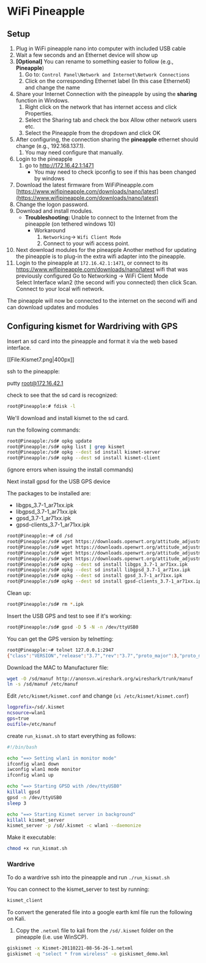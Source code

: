 <!---------------------------------------------------------------------------------
Copyright: (c) BLS OPS LLC.
This program is free software: you can redistribute it and/or modify
it under the terms of the GNU General Public License as published by
the Free Software Foundation, version 3.
This program is distributed in the hope that it will be useful,
but WITHOUT ANY WARRANTY; without even the implied warranty of
MERCHANTABILITY or FITNESS FOR A PARTICULAR PURPOSE. See the
GNU General Public License for more details.
You should have received a copy of the GNU General Public License
along with this program. If not, see <https://www.gnu.org/licenses/>.
--------------------------------------------------------------------------------->
# WiFi Pineapple
## Setup

1. Plug in WiFi pineapple nano into computer with included USB cable 
1. Wait a few seconds and an Ethernet device will show up
1. **[Optional]** You can rename to something easier to follow (e.g., **Pineapple**)
    1. Go to: `Control Panel\Network and Internet\Network Connections`
    1. Click on the corresponding Ethernet label (In this case Ethernet4) and change the name
1. Share your Internet Connection with the pineapple by using the **sharing** function in Windows.
    1. Right click on the network that has internet access and click Properties.
    1. Select the Sharing tab and check the box Allow other network users etc. 
    1. Select the Pineapple from the dropdown and click OK
1. After configuring, the connection sharing the **pineapple** ethernet should change (e.g., 192.168.137.1).
    1. You may need configure that manually.
1. Login to the pineapple
    1. go to http://172.16.42.1:1471
        * You may need to check ipconfig to see if this has been changed by windows
1. Download the latest firmware from WiFiPineapple.com [https://www.wifipineapple.com/downloads/nano/latest](https://www.wifipineapple.com/downloads/nano/latest)
1. Change the logon password.
1. Download and install modules.
    * **Troubleshooting:** Unable to connect to the Internet from the pineapple (on tethered windows 10)
        * Workaround
            1. `Networking`-> `Wifi Client Mode`
            1. Connect to your wifi access point.
1. Next download modules for the pineapple
Another method for updating the pineapple is to plug-in the extra wifi adapter into the pineapple.
1. Login to the pineapple at `172.16.42.1:1471`, or connect to its https://www.wifipineapple.com/downloads/nano/latest wifi that was previously configured
Go to Networking -> WiFi Client Mode  
Select Interface wlan2 (the second wifi you connected) then click Scan.
Connect to your local wifi network.


The pineapple will now be connected to the internet on the second wifi and can download updates and modules

## Configuring kismet for Wardriving with GPS

Insert an sd card into the pineapple and format it via the web based interface.

[[File:Kismet7.png|400px]]

ssh to the pineapple:

putty root@172.16.42.1

check to see that the sd card is recognized:
```bash
root@Pineapple:# fdisk -l
```
We'll download and install kismet to the sd card.

run the following commands:
```bash
root@Pineapple:/sd# opkg update
root@Pineapple:/sd# opkg list | grep kismet
root@Pineapple:/sd# opkg --dest sd install kismet-server
root@Pineapple:/sd# opkg --dest sd install kismet-client
```
(ignore errors when issuing the install commands)

Next install gpsd for the USB GPS device

The packages to be installed are:

* libgps_3.7-1_ar71xx.ipk
* libgpsd_3.7-1_ar71xx.ipk
* gpsd_3.7-1_ar71xx.ipk
* gpsd-clients_3.7-1_ar71xx.ipk


```bash
root@Pineapple:~# cd /sd
root@Pineapple:/sd# wget https://downloads.openwrt.org/attitude_adjustment/12.09/ar71xx/generic/packages/libgps_3.7-1_ar71xx.ipk
root@Pineapple:/sd# wget https://downloads.openwrt.org/attitude_adjustment/12.09/ar71xx/generic/packages/libgpsd_3.7-1_ar71xx.ipk
root@Pineapple:/sd# wget https://downloads.openwrt.org/attitude_adjustment/12.09/ar71xx/generic/packages/gpsd_3.7-1_ar71xx.ipk 
root@Pineapple:/sd# wget https://downloads.openwrt.org/attitude_adjustment/12.09/ar71xx/generic/packages/gpsd-clients_3.7-1_ar71xx.ipk
root@Pineapple:/sd# opkg --dest sd install libgps_3.7-1_ar71xx.ipk
root@Pineapple:/sd# opkg --dest sd install libgpsd_3.7-1_ar71xx.ipk
root@Pineapple:/sd# opkg --dest sd install gpsd_3.7-1_ar71xx.ipk 
root@Pineapple:/sd# opkg --dest sd install gpsd-clients_3.7-1_ar71xx.ipk
```

Clean up:
```bash
root@Pineapple:/sd# rm *.ipk
```

Insert the USB GPS and test to see if it's working:
```bash
root@Pineapple:/sd# gpsd -D 5 -N -n /dev/ttyUSB0
```

You can get the GPS version by telnetting:
```bash
root@Pineapple:~# telnet 127.0.0.1:2947
{"class":"VERSION","release":"3.7","rev":"3.7","proto_major":3,"proto_minor":7}
```
Download the MAC to Manufacturer file:
```bash
wget -O /sd/manuf http://anonsvn.wireshark.org/wireshark/trunk/manuf
ln -s /sd/manuf /etc/manuf
```

Edit `/etc/kismet/kismet.conf` and change (`vi /etc/kismet/kismet.conf`)

```bash
logprefix=/sd/.kismet
ncsource=wlan1
gps=true
ouifile=/etc/manuf
```

create `run_kismat.sh` to start everything as follows:

```bash
#!/bin/bash

echo "==> Setting wlan1 in monitor mode"
ifconfig wlan1 down
iwconfig wlan1 mode monitor
ifconfig wlan1 up

echo "==> Starting GPSD with /dev/ttyUSB0"
killall gpsd
gpsd -n /dev/ttyUSB0
sleep 3

echo "==> Starting Kismet server in background"
killall kismet_server
kismet_server -p /sd/.kismet -c wlan1 --daemonize
```

Make it executable:
```bash
chmod +x run_kismat.sh
```

### Wardrive

To do a wardrive ssh into the pineapple and run `./run_kismat.sh`

You can connect to the kismet_server to test by running:
```bash
kismet_client
```

To convert the generated file into a google earth kml file run the following on Kali.

1. Copy the `.netxml` file to kali from the `/sd/.kismet` folder on the pineapple (i.e. use WinSCP).
```bash
giskismet -x Kismet-20110221-08-56-26-1.netxml
giskismet -q "select * from wireless" -o giskismet_demo.kml
```